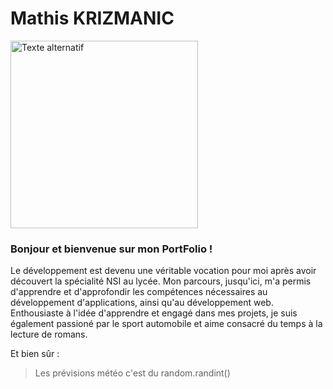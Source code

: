 # Mathis KRIZMANIC
<img src="[](https://github.com/Aelwyn07/Aelwyn07/blob/main/images.jpg)" alt="Texte alternatif" width="300"/>

### Bonjour et bienvenue sur mon PortFolio !

Le développement est devenu une véritable vocation pour moi après avoir découvert la spécialité NSI au lycée. Mon parcours, jusqu'ici, m'a permis d'apprendre et d'approfondir les compétences nécessaires au développement d'applications, ainsi qu'au développement web. Enthousiaste à l'idée d'apprendre et engagé dans mes projets, je suis également passioné par le sport automobile et aime consacré du temps à la lecture de romans.

Et bien sûr : 
> Les prévisions météo c'est du random.randint()


